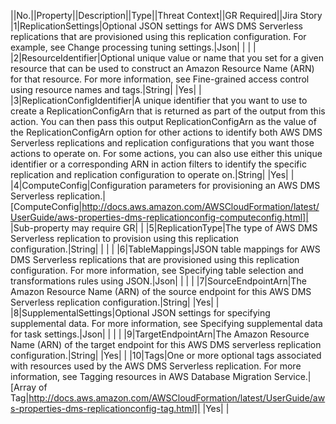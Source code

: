 ||No.||Property||Description||Type||Threat Context||GR Required||Jira Story
|1|ReplicationSettings|Optional JSON settings for AWS DMS Serverless replications that are provisioned using this replication configuration. For example, see  Change processing tuning settings.|Json| | | |
|2|ResourceIdentifier|Optional unique value or name that you set for a given resource that can be used to construct an Amazon Resource Name (ARN) for that resource. For more information, see  Fine-grained access control using resource names and tags.|String| |Yes| |
|3|ReplicationConfigIdentifier|A unique identifier that you want to use to create a ReplicationConfigArn that is returned as part of the output from this action. You can then pass this output ReplicationConfigArn as the value of the ReplicationConfigArn option for other actions to identify both AWS DMS Serverless replications and replication configurations that you want those actions to operate on. For some actions, you can also use either this unique identifier or a corresponding ARN in action filters to identify the specific replication and replication configuration to operate on.|String| |Yes| |
|4|ComputeConfig|Configuration parameters for provisioning an AWS DMS Serverless replication.|[ComputeConfig|http://docs.aws.amazon.com/AWSCloudFormation/latest/UserGuide/aws-properties-dms-replicationconfig-computeconfig.html]| |Sub-property may require GR| |
|5|ReplicationType|The type of AWS DMS Serverless replication to provision using this replication configuration.|String| | | |
|6|TableMappings|JSON table mappings for AWS DMS Serverless replications that are provisioned using this replication configuration. For more information, see   Specifying table selection and transformations rules using JSON.|Json| | | |
|7|SourceEndpointArn|The Amazon Resource Name (ARN) of the source endpoint for this AWS DMS Serverless replication configuration.|String| |Yes| |
|8|SupplementalSettings|Optional JSON settings for specifying supplemental data. For more information, see  Specifying supplemental data for task settings.|Json| | | |
|9|TargetEndpointArn|The Amazon Resource Name (ARN) of the target endpoint for this AWS DMS serverless replication configuration.|String| |Yes| |
|10|Tags|One or more optional tags associated with resources used by the AWS DMS Serverless replication. For more information, see  Tagging resources in AWS Database Migration Service.|[Array of Tag|http://docs.aws.amazon.com/AWSCloudFormation/latest/UserGuide/aws-properties-dms-replicationconfig-tag.html]| |Yes| |
